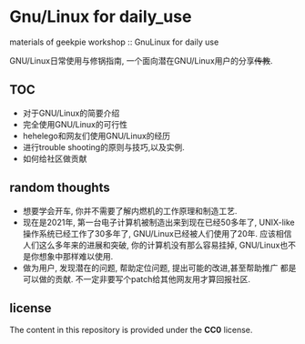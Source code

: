 # Gnu/Linux for daily_use
materials of  geekpie workshop :: GnuLinux for daily use  

GNU/Linux日常使用与修锅指南, 一个面向潜在GNU/Linux用户的分享~~传教~~.  

## TOC

- 对于GNU/Linux的简要介绍
- 完全使用GNU/Linux的可行性
- hehelego和网友们使用GNU/Linux的经历
- 进行trouble shooting的原则与技巧,以及实例.
- 如何给社区做贡献

## random thoughts


- 想要学会开车, 你并不需要了解内燃机的工作原理和制造工艺.
- 现在是2021年, 第一台电子计算机被制造出来到现在已经50多年了, UNIX-like操作系统已经工作了30多年了, GNU/Linux已经被人们使用了20年. 应该相信人们这么多年来的进展和突破, 你的计算机没有那么容易挂掉, GNU/Linux也不是你想象中那样难以使用.
- 做为用户, 发现潜在的问题, 帮助定位问题, 提出可能的改进,甚至帮助推广 都是可以做的贡献. 不一定非要写个patch给其他网友用才算回报社区.


## license

The content in this repository is provided under the **CC0** license.  
